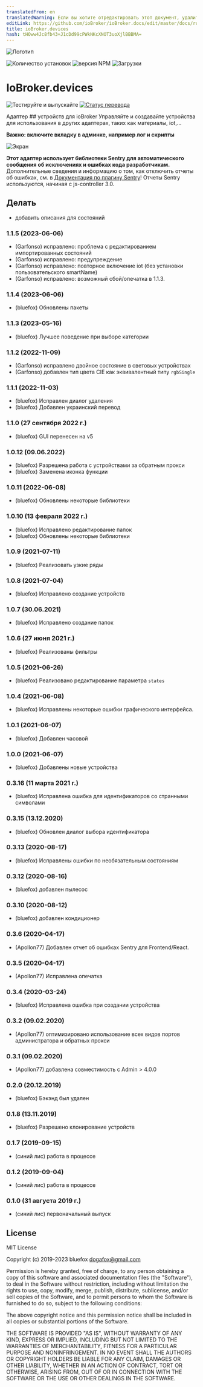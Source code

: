 ```yaml
---
translatedFrom: en
translatedWarning: Если вы хотите отредактировать этот документ, удалите поле «translatedFrom», в противном случае этот документ будет снова автоматически переведен
editLink: https://github.com/ioBroker/ioBroker.docs/edit/master/docs/ru/adapterref/iobroker.devices/README.md
title: ioBroker.devices
hash: tHOww4Jc8fb43+J1cDd99cPWkNKcXNOT3uoXjlBBBMA=
---
```

![Логотип](../../../en/adapterref/iobroker.devices/admin/devices.png)

![Количество установок](http://iobroker.live/badges/devices-stable.svg)
![версия NPM](http://img.shields.io/npm/v/iobroker.devices.svg)
![Загрузки](https://img.shields.io/npm/dm/iobroker.devices.svg)

# IoBroker.devices
![Тестируйте и выпускайте](https://github.com/ioBroker/iobroker.devices/workflows/Test%20and%20Release/badge.svg) [![Статус перевода](https://weblate.iobroker.net/widgets/adapters/-/devices/svg-badge.svg)](https://weblate.iobroker.net/engage/adapters/?utm_source=widget)

Адаптер ## устройств для ioBroker
Управляйте и создавайте устройства для использования в других адаптерах, таких как материалы, iot,...

**Важно: включите вкладку в админке, например лог и скрипты**

![Экран](../../../en/adapterref/iobroker.devices/img/screen.png)

**Этот адаптер использует библиотеки Sentry для автоматического сообщения об исключениях и ошибках кода разработчикам.** Дополнительные сведения и информацию о том, как отключить отчеты об ошибках, см. в [Документация по плагину Sentry](https://github.com/ioBroker/plugin-sentry#plugin-sentry)! Отчеты Sentry используются, начиная с js-controller 3.0.

## Делать
- добавить описания для состояний

<!-- Заполнитель для следующей версии (в начале строки):

### **В РАБОТЕ** -->
### 1.1.5 (2023-06-06)
* (Garfonso) исправлено: проблема с редактированием импортированных состояний
* (Garfonso) исправлено: предупреждение
* (Garfonso) исправлено: повторное включение iot (без установки пользовательского smartName)
* (Garfonso) исправлено: возможный сбой/опечатка в 1.1.3.

### 1.1.4 (2023-06-06)
* (bluefox) Обновлены пакеты

### 1.1.3 (2023-05-16)
* (bluefox) Лучшее поведение при выборе категории

### 1.1.2 (2022-11-09)
* (Garfonso) исправлено двойное состояние в световых устройствах
* (Garfonso) добавлен тип цвета CIE как эквивалентный типу `rgbSingle`

### 1.1.1 (2022-11-03)
* (bluefox) Исправлен диалог удаления
* (bluefox) Добавлен украинский перевод

### 1.1.0 (27 сентября 2022 г.)
* (bluefox) GUI перенесен на v5

### 1.0.12 (09.06.2022)
* (bluefox) Разрешена работа с устройствами за обратным прокси
* (bluefox) Заменена иконка функции

### 1.0.11 (2022-06-08)
* (bluefox) Обновлены некоторые библиотеки

### 1.0.10 (13 февраля 2022 г.)
* (bluefox) Исправлено редактирование папок
* (bluefox) Обновлены некоторые библиотеки

### 1.0.9 (2021-07-11)
* (bluefox) Реализовать узкие ряды

### 1.0.8 (2021-07-04)
* (bluefox) Исправлено создание устройств

### 1.0.7 (30.06.2021)
* (bluefox) Исправлено создание папок

### 1.0.6 (27 июня 2021 г.)
* (bluefox) Реализованы фильтры

### 1.0.5 (2021-06-26)
* (bluefox) Реализовано редактирование параметра `states`

### 1.0.4 (2021-06-08)
* (bluefox) Исправлены некоторые ошибки графического интерфейса.

### 1.0.1 (2021-06-07)
* (bluefox) Добавлен часовой

### 1.0.0 (2021-06-07)
* (bluefox) Добавлены новые устройства

### 0.3.16 (11 марта 2021 г.)
* (bluefox) Исправлена ошибка для идентификаторов со странными символами

### 0.3.15 (13.12.2020)
* (bluefox) Обновлен диалог выбора идентификатора

### 0.3.13 (2020-08-17)
* (bluefox) Исправлены ошибки по необязательным состояниям

### 0.3.12 (2020-08-16)
* (bluefox) добавлен пылесос

### 0.3.10 (2020-08-12)
* (bluefox) добавлен кондиционер

### 0.3.6 (2020-04-17)
* (Apollon77) Добавлен отчет об ошибках Sentry для Frontend/React.

### 0.3.5 (2020-04-17)
* (Apollon77) Исправлена опечатка

### 0.3.4 (2020-03-24)
* (bluefox) Исправлена ошибка при создании устройства

### 0.3.2 (09.02.2020)
* (Apollon77) оптимизировано использование всех видов портов администратора и обратных прокси

### 0.3.1 (09.02.2020)
* (Apollon77) добавлена совместимость с Admin > 4.0.0

### 0.2.0 (20.12.2019)
* (bluefox) Бэкэнд был удален

### 0.1.8 (13.11.2019)
* (bluefox) Разрешено клонирование устройств

### 0.1.7 (2019-09-15)
* (синий лис) работа в процессе

### 0.1.2 (2019-09-04)
* (синий лис) работа в процессе

### 0.1.0 (31 августа 2019 г.)
* (синий лис) первоначальный выпуск

## License
MIT License

Copyright (c) 2019-2023 bluefox <dogafox@gmail.com>

Permission is hereby granted, free of charge, to any person obtaining a copy
of this software and associated documentation files (the "Software"), to deal
in the Software without restriction, including without limitation the rights
to use, copy, modify, merge, publish, distribute, sublicense, and/or sell
copies of the Software, and to permit persons to whom the Software is
furnished to do so, subject to the following conditions:

The above copyright notice and this permission notice shall be included in all
copies or substantial portions of the Software.

THE SOFTWARE IS PROVIDED "AS IS", WITHOUT WARRANTY OF ANY KIND, EXPRESS OR
IMPLIED, INCLUDING BUT NOT LIMITED TO THE WARRANTIES OF MERCHANTABILITY,
FITNESS FOR A PARTICULAR PURPOSE AND NONINFRINGEMENT. IN NO EVENT SHALL THE
AUTHORS OR COPYRIGHT HOLDERS BE LIABLE FOR ANY CLAIM, DAMAGES OR OTHER
LIABILITY, WHETHER IN AN ACTION OF CONTRACT, TORT OR OTHERWISE, ARISING FROM,
OUT OF OR IN CONNECTION WITH THE SOFTWARE OR THE USE OR OTHER DEALINGS IN THE
SOFTWARE.
